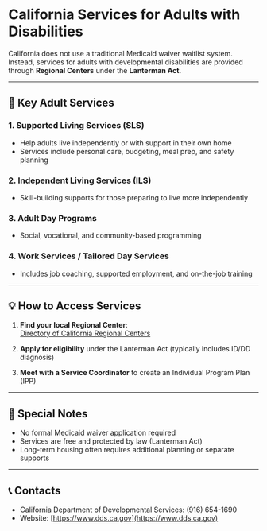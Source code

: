 # California Services for Adults with Disabilities

California does not use a traditional Medicaid waiver waitlist system. Instead, services for adults with developmental disabilities are provided through **Regional Centers** under the **Lanterman Act**.

---

## 🧠 Key Adult Services

### 1. **Supported Living Services (SLS)**
- Help adults live independently or with support in their own home
- Services include personal care, budgeting, meal prep, and safety planning

### 2. **Independent Living Services (ILS)**
- Skill-building supports for those preparing to live more independently

### 3. **Adult Day Programs**
- Social, vocational, and community-based programming

### 4. **Work Services / Tailored Day Services**
- Includes job coaching, supported employment, and on-the-job training

---

## 💡 How to Access Services

1. **Find your local Regional Center**:  
   [Directory of California Regional Centers](https://www.dds.ca.gov/rc/)

2. **Apply for eligibility** under the Lanterman Act (typically includes ID/DD diagnosis)

3. **Meet with a Service Coordinator** to create an Individual Program Plan (IPP)

---

## 📌 Special Notes
- No formal Medicaid waiver application required
- Services are free and protected by law (Lanterman Act)
- Long-term housing often requires additional planning or separate supports

---

## 📞 Contacts
- California Department of Developmental Services: (916) 654-1690  
- Website: [https://www.dds.ca.gov](https://www.dds.ca.gov)
